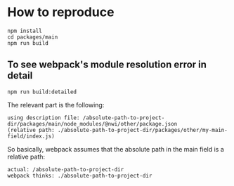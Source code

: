 # How to reproduce

```
npm install
cd packages/main
npm run build
```

## To see webpack's module resolution error in detail

```
npm run build:detailed
```

The relevant part is the following:

```
using description file: /absolute-path-to-project-dir/packages/main/node_modules/@nwi/other/package.json
(relative path: ./absolute-path-to-project-dir/packages/other/my-main-field/index.js)
```

So basically, webpack assumes that the absolute path in the main field is a
relative path:

```
actual: /absolute-path-to-project-dir
webpack thinks: ./absolute-path-to-project-dir
```
